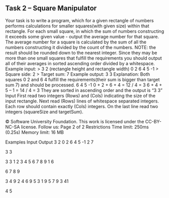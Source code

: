 ## Task 2 – Square Manipulator 

Your task is to write a program, which for a given rectangle of numbers performs calculations for smaller squares(with given size) within that rectangle. 
For each small square, in which the sum of numbers constructing it exceeds some given value -  output the average number for that square. 
The average number for a square is calculated by the sum of all the numbers constructing it divided by the count of the numbers. 
NOTE: the result should be rounded down to the nearest integer. 
Since they may be more than one small squares that fulfill the requirements you should output all of their averages in sorted ascending order divided by a whitespace. 
Example input: > 3 2 (rectangle height and rectangle width)    0 2    6 4    5 -1 > Square side: 2 > Target sum: 7 
Example output: 
3 3 
Explanation: 
Both squares 0 2 and 6 4  fulfill the requirements(their sum is bigger than target sum 7) and should be processed.                         6 4         5 -1 0 + 2 + 6 + 4 = 12 / 4 = 3 6 + 4 + 5 – 1 = 14 / 4 = 3 They are sorted in ascending order and the output is “3 3” 
Input 
First read two integers (Rows) and (Cols) indicating the size of the input rectangle. 
Next read (Rows) lines of whitespace separated integers. Each row should contain exactly (Cols) integers. 
On the last line read two integers (squareSize and targetSum). 
 

 
© Software University Foundation. This work is licensed under the CC-BY-NC-SA license.                          Follow us: Page 2 of 2 
Restrictions 
Time limit: 250ms (0.25s) Memory limit: 16 MB 
 
Examples 
Input  Output 
3 2 
0 2 
6 4 5 -1 
2 7 
 
3 3  
 
3 3 
1 2 3 4 5 6 
7 8 9 
1 6 
 
6 7 8 9  
 
3 4 
9 2 4 6 
9 5 3 1 9 5 7 9 
3 41 
 
4 5  
 
